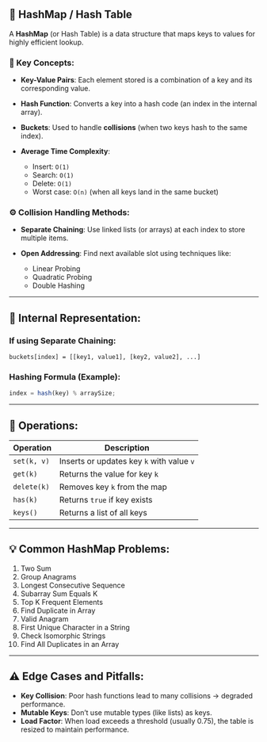 ## 🧠 HashMap / Hash Table

A **HashMap** (or Hash Table) is a data structure that maps keys to values for highly efficient lookup.

### 📌 Key Concepts:

- **Key-Value Pairs**: Each element stored is a combination of a key and its corresponding value.
- **Hash Function**: Converts a key into a hash code (an index in the internal array).
- **Buckets**: Used to handle **collisions** (when two keys hash to the same index).
- **Average Time Complexity**:

  - Insert: `O(1)`
  - Search: `O(1)`
  - Delete: `O(1)`
  - Worst case: `O(n)` (when all keys land in the same bucket)

### ⚙️ Collision Handling Methods:

- **Separate Chaining**: Use linked lists (or arrays) at each index to store multiple items.
- **Open Addressing**: Find next available slot using techniques like:

  - Linear Probing
  - Quadratic Probing
  - Double Hashing

---

## 🧮 Internal Representation:

### If using Separate Chaining:

```plaintext
buckets[index] = [[key1, value1], [key2, value2], ...]
```

### Hashing Formula (Example):

```js
index = hash(key) % arraySize;
```

---

## 🧪 Operations:

| Operation   | Description                               |
| ----------- | ----------------------------------------- |
| `set(k, v)` | Inserts or updates key `k` with value `v` |
| `get(k)`    | Returns the value for key `k`             |
| `delete(k)` | Removes key `k` from the map              |
| `has(k)`    | Returns `true` if key exists              |
| `keys()`    | Returns a list of all keys                |

---

## 💡 Common HashMap Problems:

<ol>
    <li>Two Sum</li>
    <li>Group Anagrams</li>
    <li>Longest Consecutive Sequence</li>
    <li>Subarray Sum Equals K</li>
    <li>Top K Frequent Elements</li>
    <li>Find Duplicate in Array</li>
    <li>Valid Anagram</li>
    <li>First Unique Character in a String</li>
    <li>Check Isomorphic Strings</li>
    <li>Find All Duplicates in an Array</li>
</ol>

---

## ⚠️ Edge Cases and Pitfalls:

- **Key Collision**: Poor hash functions lead to many collisions → degraded performance.
- **Mutable Keys**: Don’t use mutable types (like lists) as keys.
- **Load Factor**: When load exceeds a threshold (usually 0.75), the table is resized to maintain performance.
